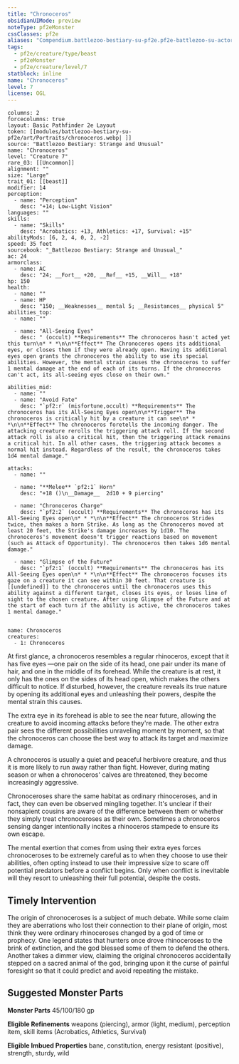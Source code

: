 ```yaml
---
title: "Chronoceros"
obsidianUIMode: preview
noteType: pf2eMonster
cssClasses: pf2e
aliases: "Compendium.battlezoo-bestiary-su-pf2e.pf2e-battlezoo-su-actors.Actor.oA73MRfuFT6GSdp0" 
tags:
  - pf2e/creature/type/beast
  - pf2eMonster
  - pf2e/creature/level/7
statblock: inline
name: "Chronoceros"
level: 7
license: OGL
---
```


```statblock
columns: 2
forcecolumns: true
layout: Basic Pathfinder 2e Layout
token: [[modules/battlezoo-bestiary-su-pf2e/art/Portraits/chronoceros.webp| ]]
source: "Battlezoo Bestiary: Strange and Unusual"
name: "Chronoceros"
level: "Creature 7"
rare_03: [[Uncommon]]
alignment: ""
size: "Large"
trait_01: [[beast]]
modifier: 14
perception:
  - name: "Perception"
    desc: "+14; Low-Light Vision"
languages: ""
skills:
  - name: "Skills"
    desc: "Acrobatics: +13, Athletics: +17, Survival: +15"
abilityMods: [6, 2, 4, 0, 2, -2]
speed: 35 feet
sourcebook: "_Battlezoo Bestiary: Strange and Unusual_"
ac: 24
armorclass:
  - name: AC
    desc: "24; __Fort__ +20, __Ref__ +15, __Will__ +18"
hp: 150
health:
  - name: ""
  - name: HP
    desc: "150; __Weaknesses__ mental 5; __Resistances__ physical 5"
abilities_top:
  - name: ""

  - name: "All-Seeing Eyes"
    desc: " (occult) **Requirements** The chronoceros hasn't acted yet this turn\n* * *\n\n**Effect** The Chronoceros opens its additional eyes, or closes them if they were already open. Having its additional eyes open grants the chronoceros the ability to use its special abilities. However, the mental strain causes the chronoceros to suffer 1 mental damage at the end of each of its turns. If the chronoceros can't act, its all-seeing eyes close on their own."

abilities_mid:
  - name: ""
  - name: "Avoid Fate"
    desc: "`pf2:r` (misfortune,occult) **Requirements** The chronoceros has its All-Seeing Eyes open\n\n**Trigger** The chronoceros is critically hit by a creature it can see\n* * *\n\n**Effect** The chronoceros foretells the incoming danger. The attacking creature rerolls the triggering attack roll. If the second attack roll is also a critical hit, then the triggering attack remains a critical hit. In all other cases, the triggering attack becomes a normal hit instead. Regardless of the result, the chronoceros takes 1d4 mental damage."

attacks:
  - name: ""

  - name: "**Melee** `pf2:1` Horn"
    desc: "+18 ()\n__Damage__  2d10 + 9 piercing"

  - name: "Chronoceros Charge"
    desc: "`pf2:2` (occult) **Requirements** The chronoceros has its All-Seeing Eyes open\n* * *\n\n**Effect** The chronoceros Strides twice, then makes a horn Strike. As long as the Chronoceros moved at least 20 feet, the Strike's damage increases by 1d10. The chronoceros's movement doesn't trigger reactions based on movement (such as Attack of Opportunity). The chronoceros then takes 1d6 mental damage."

  - name: "Glimpse of the Future"
    desc: "`pf2:1` (occult) **Requirements** The chronoceros has its All-Seeing Eyes open\n* * *\n\n**Effect** The chronoceros focuses its gaze on a creature it can see within 30 feet. That creature is [[undefined]] to the chronoceros until the chronoceros uses this ability against a different target, closes its eyes, or loses line of sight to the chosen creature. After using Glimpse of the Future and at the start of each turn if the ability is active, the chronoceros takes 1 mental damage."
 
```

```encounter-table
name: Chronoceros
creatures:
  - 1: Chronoceros
```



At first glance, a chronoceros resembles a regular rhinoceros, except that it has five eyes —one pair on the side of its head, one pair under its mane of hair, and one in the middle of its forehead. While the creature is at rest, it only has the ones on the sides of its head open, which makes the others difficult to notice. If disturbed, however, the creature reveals its true nature by opening its additional eyes and unleashing their powers, despite the mental strain this causes.

The extra eye in its forehead is able to see the near future, allowing the creature to avoid incoming attacks before they're made. The other extra pair sees the different possibilities unraveling moment by moment, so that the chronoceros can choose the best way to attack its target and maximize damage.

A chronoceros is usually a quiet and peaceful herbivore creature, and thus it is more likely to run away rather than fight. However, during mating season or when a chronoceros' calves are threatened, they become increasingly aggressive.

Chronoceroses share the same habitat as ordinary rhinoceroses, and in fact, they can even be observed mingling together. It's unclear if their nonsapient cousins are aware of the difference between them or whether they simply treat chronoceroses as their own. Sometimes a chronoceros sensing danger intentionally incites a rhinoceros stampede to ensure its own escape.

The mental exertion that comes from using their extra eyes forces chronoceroses to be extremely careful as to when they choose to use their abilities, often opting instead to use their impressive size to scare off potential predators before a conflict begins. Only when conflict is inevitable will they resort to unleashing their full potential, despite the costs.

## Timely Intervention

The origin of chronoceroses is a subject of much debate. While some claim they are aberrations who lost their connection to their plane of origin, most think they were ordinary rhinoceroses changed by a god of time or prophecy. One legend states that hunters once drove rhinoceroses to the brink of extinction, and the god blessed some of them to defend the others. Another takes a dimmer view, claiming the original chronoceros accidentally stepped on a sacred animal of the god, bringing upon it the curse of painful foresight so that it could predict and avoid repeating the mistake.

## Suggested Monster Parts

**Monster Parts** 45/100/180 gp

**Eligible Refinements** weapons (piercing), armor (light, medium), perception item, skill items (Acrobatics, Athletics, Survival)

**Eligible Imbued Properties** bane, constitution, energy resistant (positive), strength, sturdy, wild
